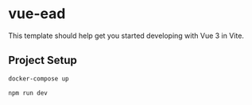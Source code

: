# vue-ead

This template should help get you started developing with Vue 3 in Vite.

## Project Setup

```sh
docker-compose up
```
```sh
npm run dev
```

